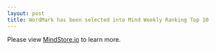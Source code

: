 ```yaml
---
layout: post
title: WordMark has been selected into Mind Weekly Ranking Top 10
---
```


Please view [MindStore.io](http://www.ifanr.com/660282) to learn more.